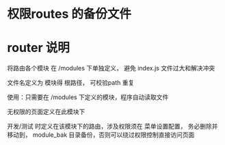 # 权限routes 的备份文件


# router 说明
将路由各个模块 在 /modules 下单独定义， 避免 index.js 文件过大和解决冲突

文件名定义为 模块得 根路径， 可校验path 重复

使用：只需要在 /modules 下定义的模块，程序自动读取文件

无权限的页面定义在此模块下

开发/测试 时定义在该模块下的路由，涉及权限须在 菜单设置配置， 务必删除并移动到， module_bak 目录备份，否则可以绕过权限控制直接访问页面